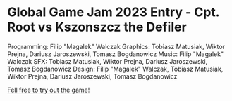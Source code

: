 # Global Game Jam 2023 Entry - Cpt. Root vs Kszonszcz the Defiler

Programming: Filip "Magalek" Walczak
Graphics: Tobiasz Matusiak, Wiktor Prejna, Dariusz Jaroszewski, Tomasz Bogdanowicz
Music: Filip "Magalek" Walczak
SFX: Tobiasz Matusiak, Wiktor Prejna, Dariusz Jaroszewski, Tomasz Bogdanowicz
Design: Filip "Magalek" Walczak, Tobiasz Matusiak, Wiktor Prejna, Dariusz Jaroszewski, Tomasz Bogdanowicz

[Fell free to try out the game!](https://v3.globalgamejam.org/2023/games/kszonszcz-0)
